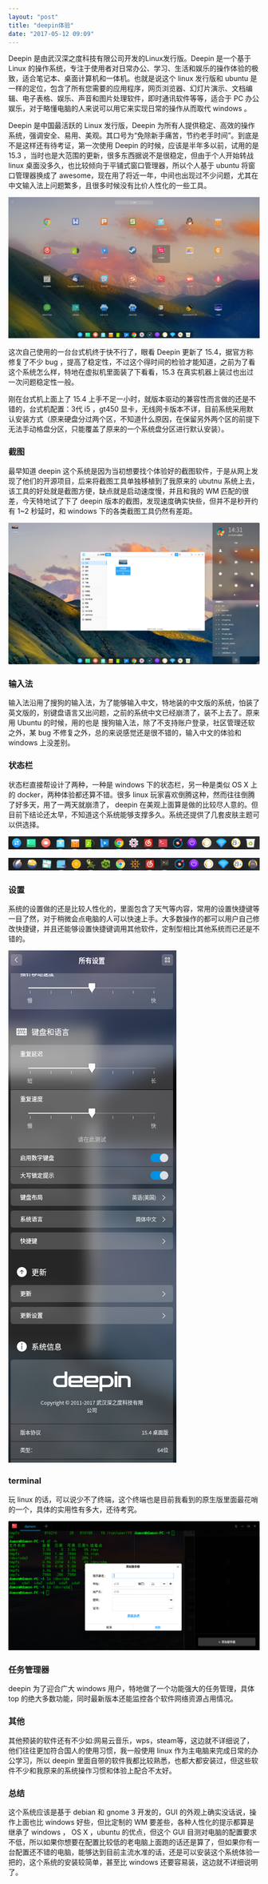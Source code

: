 ```yaml
---
layout: "post"
title: "deepin体验"
date: "2017-05-12 09:09"
---
```


Deepin 是由武汉深之度科技有限公司开发的Linux发行版。Deepin 是一个基于 Linux 的操作系统，专注于使用者对日常办公、学习、生活和娱乐的操作体验的极致，适合笔记本、桌面计算机和一体机。也就是说这个 linux 发行版和 ubuntu 是一样的定位，包含了所有您需要的应用程序，网页浏览器、幻灯片演示、文档编辑、电子表格、娱乐、声音和图片处理软件，即时通讯软件等等，适合于 PC 办公娱乐，对于略懂电脑的人来说可以用它来实现日常的操作从而取代 windows 。

Deepin 是中国最活跃的 Linux 发行版，Deepin 为所有人提供稳定、高效的操作系统，强调安全、易用、美观。其口号为“免除新手痛苦，节约老手时间”。到底是不是这样还有待考证，第一次使用 Deepin 的时候，应该是半年多以前，试用的是 15.3 ，当时也是大范围的更新，很多东西据说不是很稳定，但由于个人开始转战 linux 桌面没多久，也比较倾向于平铺式窗口管理器，所以个人基于 ubuntu 将窗口管理器换成了 awesome，现在用了将近一年，中间也出现过不少问题，尤其在中文输入法上问题繁多，且很多时候没有比价人性化的一些工具。

![](https://raw.githubusercontent.com/noparkinghere/noparkinghere.github.io/master/img/2017-05-12-deepin体验/1.png)

这次自己使用的一台台式机终于快不行了，眼看 Deepin 更新了 15.4，据官方称修复了不少 bug ，提高了稳定性，不过这个得时间的检验才能知道，之前为了看这个系统怎么样，特地在虚拟机里面装了下看看，15.3 在真实机器上装过也出过一次问题稳定性一般。

刚在台式机上面上了 15.4 上手不足一小时，就版本驱动的兼容性而言做的还是不错的，台式机配置：3代 i5 ，gt450 显卡，无线网卡版本不详，目前系统采用默认安装方式（原来硬盘分过两个区，不知道什么原因，在保留另外两个区的前提下无法手动格盘分区，只能覆盖了原来的一个系统盘分区进行默认安装）。

### 截图

最早知道 deepin 这个系统是因为当初想要找个体验好的截图软件，于是从网上发现了他们的开源项目，后来将截图工具单独移植到了我原来的 ubutnu 系统上去，该工具的好处就是截图方便，缺点就是启动速度慢，并且和我的 WM 匹配的很差，今天特地试了下了 deepin 版本的截图，发现速度确实快些，但并不是秒开约有 1~2 秒延时，和 windows 下的各类截图工具仍然有差距。


![](https://raw.githubusercontent.com/noparkinghere/noparkinghere.github.io/master/img/2017-05-12-deepin体验/2.png)

<!-- more -->

### 输入法

输入法沿用了搜狗的输入法，为了能够输入中文，特地装的中文版的系统，怕装了英文版的，别键盘语言又出问题，之前的系统中文已经崩溃了，装不上去了。原来用 Ubuntu 的时候，用的也是 搜狗输入法，除了不支持账户登录，社区管理还软之外，某 bug 不修复之外，总的来说感觉还是很不错的，输入中文的体验和 windows 上没差别。

### 状态栏

状态栏直接帮设计了两种，一种是 windows 下的状态栏，另一种是类似 OS X 上的 docker，两种体验都还算不错。很多 linux 玩家喜欢倒腾这种，然而往往倒腾了好多天，用了一两天就崩溃了， deepin 在美观上面算是做的比较尽人意的。但目前下结论还太早，不知道这个系统能够支撑多久。系统还提供了几套皮肤主题可以供选择。


![](https://raw.githubusercontent.com/noparkinghere/noparkinghere.github.io/master/img/2017-05-12-deepin体验/3.png)

![](https://raw.githubusercontent.com/noparkinghere/noparkinghere.github.io/master/img/2017-05-12-deepin体验/4.png)



### 设置

系统的设置做的还是比较人性化的，里面包含了天气等内容，常用的设置快捷键等一目了然，对于稍微会点电脑的人可以快速上手。大多数操作的都可以用户自己修改快捷键，并且还能够设置快捷键调用其他软件，定制型相比其他系统而已还是不错的。

![](https://raw.githubusercontent.com/noparkinghere/noparkinghere.github.io/master/img/2017-05-12-deepin体验/5.png)

### terminal 

玩 linux 的话，可以说少不了终端，这个终端也是目前我看到的原生版里面最花哨的一个，具体的实用性有多大，还待考究。


![](https://raw.githubusercontent.com/noparkinghere/noparkinghere.github.io/master/img/2017-05-12-deepin体验/6.png)

### 任务管理器

deepin 为了迎合广大 windows 用户，特地做了一个功能强大的任务管理，具体 top 的绝大多数功能，同时最新版本还能监控各个软件网络资源占用情况。


### 其他

其他预装的软件还有不少如:网易云音乐，wps，steam等，这边就不详细说了，他们往往更加符合国人的使用习惯，我一般使用 linux 作为主电脑来完成日常的办公学习，所以 deepin 里面自带的软件我都比较熟悉，也都大都安装过，但这些软件不少和我原来的系统操作习惯和体验上配合不太好。

### 总结

这个系统应该是基于 debian 和 gnome 3 开发的，GUI 的外观上确实没话说，操作上面也比 windows 好些，但比定制的 WM 要差些，各种人性化的提示都算是继承了 windows ， OS X ，ubuntu 的优点，但这个 GUI 目测对电脑的配置要求不低，所以如果你想要在配置比较低的老电脑上面跑的话还是算了，但如果你有一台配置还不错的电脑，能够达到目前主流水准的话，还是可以安装这个系统体验一把的，这个系统的安装较简单，甚至比 windows 还要容易装，这边就不详细说明了。
